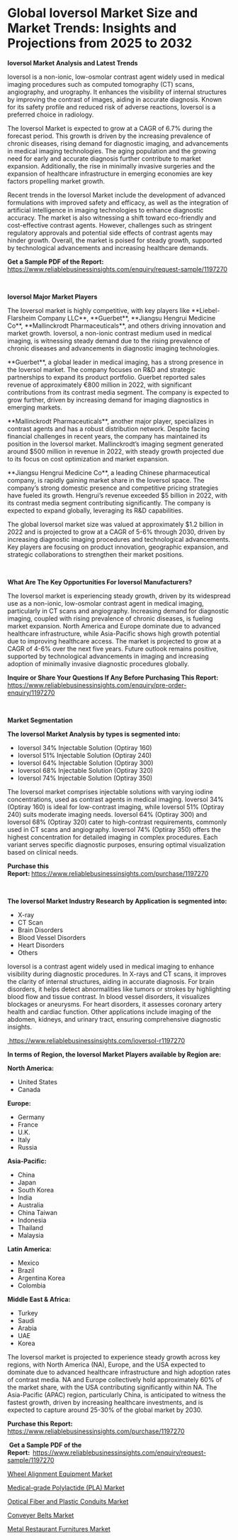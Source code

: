 <p><h1>Global Ioversol Market Size and Market Trends: Insights and Projections from 2025 to 2032</h1></p><p><strong>Ioversol Market Analysis and Latest Trends</strong></p>
<p><p>Ioversol is a non-ionic, low-osmolar contrast agent widely used in medical imaging procedures such as computed tomography (CT) scans, angiography, and urography. It enhances the visibility of internal structures by improving the contrast of images, aiding in accurate diagnosis. Known for its safety profile and reduced risk of adverse reactions, Ioversol is a preferred choice in radiology.</p><p>The Ioversol Market is expected to grow at a CAGR of 6.7% during the forecast period. This growth is driven by the increasing prevalence of chronic diseases, rising demand for diagnostic imaging, and advancements in medical imaging technologies. The aging population and the growing need for early and accurate diagnosis further contribute to market expansion. Additionally, the rise in minimally invasive surgeries and the expansion of healthcare infrastructure in emerging economies are key factors propelling market growth.</p><p>Recent trends in the Ioversol Market include the development of advanced formulations with improved safety and efficacy, as well as the integration of artificial intelligence in imaging technologies to enhance diagnostic accuracy. The market is also witnessing a shift toward eco-friendly and cost-effective contrast agents. However, challenges such as stringent regulatory approvals and potential side effects of contrast agents may hinder growth. Overall, the market is poised for steady growth, supported by technological advancements and increasing healthcare demands.</p></p>
<p><strong>Get a Sample PDF of the Report:&nbsp;</strong> <a href="https://www.reliablebusinessinsights.com/enquiry/request-sample/1197270?utm_campaign=112&utm_medium=2&utm_source=Github&utm_content=ia&utm_term=29012025&utm_id=ioversol">https://www.reliablebusinessinsights.com/enquiry/request-sample/1197270</a></p>
<p>&nbsp;</p>
<p><strong>Ioversol Major Market Players</strong></p>
<p><p>The Ioversol market is highly competitive, with key players like **Liebel-Flarsheim Company LLC**, **Guerbet**, **Jiangsu Hengrui Medicine Co**, **Mallinckrodt Pharmaceuticals**, and others driving innovation and market growth. Ioversol, a non-ionic contrast medium used in medical imaging, is witnessing steady demand due to the rising prevalence of chronic diseases and advancements in diagnostic imaging technologies.</p><p>**Guerbet**, a global leader in medical imaging, has a strong presence in the Ioversol market. The company focuses on R&D and strategic partnerships to expand its product portfolio. Guerbet reported sales revenue of approximately €800 million in 2022, with significant contributions from its contrast media segment. The company is expected to grow further, driven by increasing demand for imaging diagnostics in emerging markets.</p><p>**Mallinckrodt Pharmaceuticals**, another major player, specializes in contrast agents and has a robust distribution network. Despite facing financial challenges in recent years, the company has maintained its position in the Ioversol market. Mallinckrodt’s imaging segment generated around $500 million in revenue in 2022, with steady growth projected due to its focus on cost optimization and market expansion.</p><p>**Jiangsu Hengrui Medicine Co**, a leading Chinese pharmaceutical company, is rapidly gaining market share in the Ioversol space. The company’s strong domestic presence and competitive pricing strategies have fueled its growth. Hengrui’s revenue exceeded $5 billion in 2022, with its contrast media segment contributing significantly. The company is expected to expand globally, leveraging its R&D capabilities.</p><p>The global Ioversol market size was valued at approximately $1.2 billion in 2022 and is projected to grow at a CAGR of 5-6% through 2030, driven by increasing diagnostic imaging procedures and technological advancements. Key players are focusing on product innovation, geographic expansion, and strategic collaborations to strengthen their market positions.</p></p>
<p>&nbsp;</p>
<p><strong>What Are The Key Opportunities For Ioversol Manufacturers?</strong></p>
<p><p>The Ioversol market is experiencing steady growth, driven by its widespread use as a non-ionic, low-osmolar contrast agent in medical imaging, particularly in CT scans and angiography. Increasing demand for diagnostic imaging, coupled with rising prevalence of chronic diseases, is fueling market expansion. North America and Europe dominate due to advanced healthcare infrastructure, while Asia-Pacific shows high growth potential due to improving healthcare access. The market is projected to grow at a CAGR of 4-6% over the next five years. Future outlook remains positive, supported by technological advancements in imaging and increasing adoption of minimally invasive diagnostic procedures globally.</p></p>
<p><strong>Inquire or Share Your Questions If Any Before Purchasing This Report:</strong> <a href="https://www.reliablebusinessinsights.com/enquiry/pre-order-enquiry/1197270?utm_campaign=112&utm_medium=2&utm_source=Github&utm_content=ia&utm_term=29012025&utm_id=ioversol">https://www.reliablebusinessinsights.com/enquiry/pre-order-enquiry/1197270</a></p>
<p>&nbsp;</p>
<p><strong>Market Segmentation</strong></p>
<p><strong>The Ioversol Market Analysis by types is segmented into:</strong></p>
<p><ul><li>Ioversol 34% Injectable Solution (Optiray 160)</li><li>Ioversol 51% Injectable Solution (Optiray 240)</li><li>Ioversol 64% Injectable Solution (Optiray 300)</li><li>Ioversol 68% Injectable Solution (Optiray 320)</li><li>Ioversol 74% Injectable Solution (Optiray 350)</li></ul></p>
<p><p>The Ioversol market comprises injectable solutions with varying iodine concentrations, used as contrast agents in medical imaging. Ioversol 34% (Optiray 160) is ideal for low-contrast imaging, while Ioversol 51% (Optiray 240) suits moderate imaging needs. Ioversol 64% (Optiray 300) and Ioversol 68% (Optiray 320) cater to high-contrast requirements, commonly used in CT scans and angiography. Ioversol 74% (Optiray 350) offers the highest concentration for detailed imaging in complex procedures. Each variant serves specific diagnostic purposes, ensuring optimal visualization based on clinical needs.</p></p>
<p><strong>Purchase this Report:&nbsp;</strong><a href="https://www.reliablebusinessinsights.com/purchase/1197270?utm_campaign=112&utm_medium=2&utm_source=Github&utm_content=ia&utm_term=29012025&utm_id=ioversol">https://www.reliablebusinessinsights.com/purchase/1197270</a></p>
<p>&nbsp;</p>
<p><strong>The Ioversol Market Industry Research by Application is segmented into:</strong></p>
<p><ul><li>X-ray</li><li>CT Scan</li><li>Brain Disorders</li><li>Blood Vessel Disorders</li><li>Heart Disorders</li><li>Others</li></ul></p>
<p><p>Ioversol is a contrast agent widely used in medical imaging to enhance visibility during diagnostic procedures. In X-rays and CT scans, it improves the clarity of internal structures, aiding in accurate diagnosis. For brain disorders, it helps detect abnormalities like tumors or strokes by highlighting blood flow and tissue contrast. In blood vessel disorders, it visualizes blockages or aneurysms. For heart disorders, it assesses coronary artery health and cardiac function. Other applications include imaging of the abdomen, kidneys, and urinary tract, ensuring comprehensive diagnostic insights.</p></p>
<p><a href="https://www.reliablebusinessinsights.com/ioversol-r1197270?utm_campaign=112&utm_medium=2&utm_source=Github&utm_content=ia&utm_term=29012025&utm_id=ioversol">&nbsp;https://www.reliablebusinessinsights.com/ioversol-r1197270</a></p>
<p><strong>In terms of Region, the Ioversol Market Players available by Region are:</strong></p>
<p>
    <p> <strong> North America: </strong>
        <ul>
            <li>United States</li>
            <li>Canada</li>
        </ul>
        </p> 
    <p> <strong> Europe: </strong>
        <ul>
            <li>Germany</li>
            <li>France</li>
            <li>U.K.</li>
            <li>Italy</li>
            <li>Russia</li>
        </ul>
        </p> 
    <p> <strong> Asia-Pacific: </strong>
        <ul>
            <li>China</li>
            <li>Japan</li>
            <li>South Korea</li>
            <li>India</li>
            <li>Australia</li>
            <li>China Taiwan</li>
            <li>Indonesia</li>
            <li>Thailand</li>
            <li>Malaysia</li>
        </ul>
        </p> 
    <p> <strong> Latin America: </strong>
        <ul>
            <li>Mexico</li>
            <li>Brazil</li>
            <li>Argentina Korea</li>
            <li>Colombia</li>
        </ul>
        </p> 
    <p> <strong> Middle East & Africa: </strong>
        <ul>
            <li>Turkey</li>
            <li>Saudi</li>
            <li>Arabia</li>
            <li>UAE</li>
            <li>Korea</li>
        </ul>
    </p>
    </p>
<p><p>The Ioversol market is projected to experience steady growth across key regions, with North America (NA), Europe, and the USA expected to dominate due to advanced healthcare infrastructure and high adoption rates of contrast media. NA and Europe collectively hold approximately 60% of the market share, with the USA contributing significantly within NA. The Asia-Pacific (APAC) region, particularly China, is anticipated to witness the fastest growth, driven by increasing healthcare investments, and is expected to capture around 25-30% of the global market by 2030.</p></p>
<p><strong>Purchase this Report: </strong><a href="https://www.reliablebusinessinsights.com/purchase/1197270?utm_campaign=112&utm_medium=2&utm_source=Github&utm_content=ia&utm_term=29012025&utm_id=ioversol">https://www.reliablebusinessinsights.com/purchase/1197270</a></p>
<p>&nbsp;<strong>Get a Sample PDF of the Report:&nbsp;&nbsp;</strong><a href="https://www.reliablebusinessinsights.com/enquiry/request-sample/1197270?utm_campaign=112&utm_medium=2&utm_source=Github&utm_content=ia&utm_term=29012025&utm_id=ioversol">https://www.reliablebusinessinsights.com/enquiry/request-sample/1197270</a></p>
<p><strong></strong></p>
<p><p><a href="https://www.linkedin.com/pulse/regional-adaptations-global-wheel-alignment-equipment-market-gqwte?utm_campaign=112&utm_medium=2&utm_source=Github&utm_content=ia&utm_term=29012025&utm_id=ioversol">Wheel Alignment Equipment Market</a></p><p><a href="https://www.linkedin.com/pulse/revenue-projections-medical-grade-polylactide-pla-market-91-bpode?utm_campaign=112&utm_medium=2&utm_source=Github&utm_content=ia&utm_term=29012025&utm_id=ioversol">Medical-grade Polylactide (PLA) Market</a></p><p><a href="https://www.linkedin.com/pulse/key-drivers-optical-fiber-plastic-conduits-market-how-its-growing-9rwee?utm_campaign=112&utm_medium=2&utm_source=Github&utm_content=ia&utm_term=29012025&utm_id=ioversol">Optical Fiber and Plastic Conduits Market</a></p><p><a href="https://www.linkedin.com/pulse/conveyer-belts-market-growth-from-2025-2032-projected-124-cagr-vsaue?utm_campaign=112&utm_medium=2&utm_source=Github&utm_content=ia&utm_term=29012025&utm_id=ioversol">Conveyer Belts Market</a></p><p><a href="https://www.linkedin.com/pulse/market-trends-metal-restaurant-furnitures-industry-current-tunee?utm_campaign=112&utm_medium=2&utm_source=Github&utm_content=ia&utm_term=29012025&utm_id=ioversol">Metal Restaurant Furnitures Market</a></p></p>